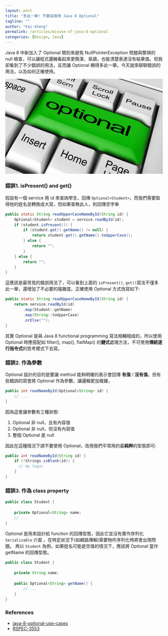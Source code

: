 ```yaml
---
layout: post
title: "多此一舉! 不要這樣用 Java 8 Optional"
tagline: ""
author: "Kai-Sheng"
permalink: /articles/misuse-of-java-8-optional
categories: [Design, Java]
--- 
```


Java 8 中新加入了 Optional 類別來避免 NullPointerException 問題與繁瑣的 null 檢查，可以讓程式邏輯看起來更簡潔、易讀，也能清楚表達沒有結果值。但我卻看到了不少錯誤的用法，反而讓 Optional 顯得多此一舉。今天就來聊聊錯誤的用法，以及如何正確使用。

![java8-optional](/assets/image/optional.png?size=large)
 
### **錯誤1. isPresent() and get()**
假設有一個 service 用 id 來查詢學生，回傳 `Optional<Student>`，而我們需要取得他的姓名並轉換成大寫，但如果查無此人，則回傳空字串

```java
public static String readUpperCaseNameById(String id) {
    Optional<Student> student = service.readById(id);
    if (student.isPresent()) {
        if (student.get().getName() != null) {
            return student.get().getName().toUpperCase();
        } else {
            return "";
        }
    } else {
        return "";
    }
}
```

這應該是最常見的錯誤用法了，可以看到上面的 `isPresent()`, `get()`寫法不僅多此一舉，還增加了不必要的複雜度。正確使用 Optional 方式改寫如下:
 
```java
public static String readUpperCaseNameById(String id) {
    return service.readById(id)
        .map(Student::getName)
        .map(String::toUpperCase)
        .orElse("");
}
```
其實 Optional 是與 Java 8 functional programming 寫法相輔相成的，所以使用 Optional 時應搭配如 filter(), map(), flatMap() 的**鏈式**處理方法，不可使用**傳統逐行指令式**的思考模式下去寫。

### **錯誤2. 作為參數**

Optional 設計的目的是要讓 method 能夠明確的表示會回傳 **有值** / **沒有值**。但有些錯誤的寫會將 Optional 作為參數，讓邏輯更加複雜，

```java
public int readNameById(Optional<String> id) {
    // ...
}
```

因為這會讓參數有三種狀態:
1. Optional 非 null，且有內容值
2. Optional 非 null，但沒有內容值
3. 整個 Optional 是 null

因此在這種情況下請不要使用 Optional，改用我們平常用的最**純粹**的型態即可:

```java
public int readNameById(String id) {
    if (!Strings.isBlank(id)) {
      // my logic
    }
}
```

### **錯誤3. 作為 class property**

```java
public class Student {

    private Optional<String> name;
    // ...
}
```

Optional 是用來設計給 function 的回傳型態，因此它並沒有實作序列化 `Serializable` 介面 ，在特定狀況下(如網路傳輸)需要物件序列化時將會出現問題。
再以 `Student` 為例，如果姓名可能是空值的情況下，應該將 Optional 當作 getName 的回傳型態。

```java
public class Student {

    private String name;

    public Optional<String> getName() {
        // ...
    }
}
```

 ### **References**

- [java-8-optional-use-cases](http://dolszewski.com/java/java-8-optional-use-cases/)
- [RSPEC-3553](https://rules.sonarsource.com/java/tag/clumsy/RSPEC-3553)